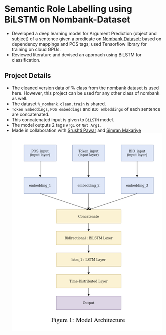 # Semantic Role Labelling using BiLSTM on Nombank-Dataset
- Developed a deep learning model for Argument Prediction (object and subject) of a sentence given a predicate on [Nombank Dataset](https://nlp.cs.nyu.edu/meyers/NomBank.html); based on dependency mappings and POS tags; used Tensorflow library for training on cloud GPUs.
- Reviewed literature and devised an approach using BiLSTM for classification.

## Project Details
- The cleaned version data of % class from the nombank dataset is used here. However, this project can be used for any other class of nombank as well.
- The dataset `%_nombank.clean.train` is shared.
- `Token Embeddings`, `POS embeddings` and `BIO embeddings` of each sentence are concatenated.
- This concatenated input is given to `BiLSTM` model.
- The model outputs 2 tags `Arg1` or `Not Arg1`.
- Made in collaboration with [Srushti Pawar](https://www.linkedin.com/in/pawarsrushti/) and [Simran Makariye](https://www.linkedin.com/in/simran-makariye-398305149/)
![Model Architecture](model_architecture.png)
